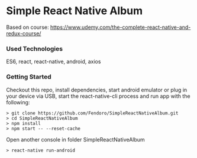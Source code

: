 # Simple React Native Album

Based on course: https://www.udemy.com/the-complete-react-native-and-redux-course/

### Used Technologies

ES6, react, react-native, android, axios

### Getting Started

Checkout this repo, install dependencies, start android emulator or plug in your device via USB, 
start the react-native-cli process and run app with the following:

```
> git clone https://github.com/Fendoro/SimpleReactNativeAlbum.git
> cd SimpleReactNativeAlbum
> npm install
> npm start -- --reset-cache
```

Open another console in folder SimpleReactNativeAlbum

```
> react-native run-android
```
